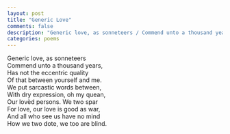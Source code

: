 ```yaml
---
layout: post
title: "Generic Love"
comments: false
description: "Generic love, as sonneteers / Commend unto a thousand years, ..."
categories: poems
---
```


<div class="p">Generic love, as sonneteers</div>
<div class="p">Commend unto a thousand years,</div>
<div class="p">Has not the eccentric quality</div>
<div class="p">Of that between yourself and me.</div>
<div class="p">We put sarcastic words between,</div>
<div class="p">With dry expression, oh my quean,</div>
<div class="p">Our lovèd persons. We two spar</div>
<div class="p">For love, our love is good as war,</div>
<div class="p">And all who see us have no mind</div>
<div class="p">How we two dote, we too are blind.</div>
